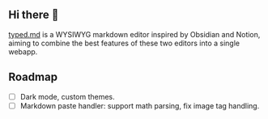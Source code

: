## Hi there 👋

[typed.md](https://typed.md) is a WYSIWYG markdown editor inspired by Obsidian and Notion, aiming to combine the best features of these two editors into a single webapp.

## Roadmap

- [ ] Dark mode, custom themes.
- [ ] Markdown paste handler: support math parsing, fix image tag handling.

